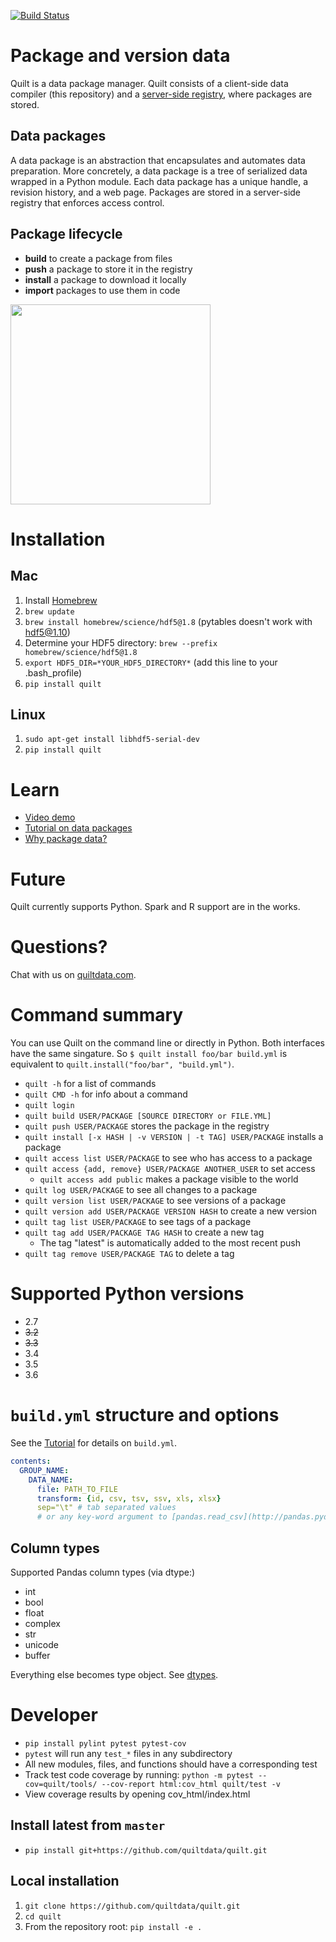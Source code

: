 [![Build Status](https://travis-ci.org/quiltdata/quilt.svg?branch=master)](https://travis-ci.org/quiltdata/quilt)

# Package and version data 
Quilt is a data package manager.
Quilt consists of a client-side data compiler (this repository) and a
[server-side registry](https://quiltdata.com), where packages are stored.

## Data packages
A data package is an abstraction that encapsulates and automates data preparation. More concretely, a data package is a tree of serialized data wrapped in a Python module. Each data package has a unique handle, a revision history, and a web page. Packages are stored in a server-side registry that enforces access control.

## Package lifecycle
* **build** to create a package from files
* **push** a package to store it in the registry
* **install** a package to download it locally
* **import** packages to use them in code

<img src="https://github.com/quiltdata/resources/blob/955656180ef6398a2729c7ebc28e5dc708f26bd3/img/big-picture.png" width="320"/>

# Installation
## Mac
1. Install [Homebrew](https://brew.sh/)
1. `brew update`
1. `brew install homebrew/science/hdf5@1.8` (pytables doesn't work with hdf5@1.10)
1. Determine your HDF5 directory: `brew --prefix homebrew/science/hdf5@1.8`
1. `export HDF5_DIR=*YOUR_HDF5_DIRECTORY*` (add this line to your .bash_profile)
1. `pip install quilt`

## Linux
1. `sudo apt-get install libhdf5-serial-dev`
1. `pip install quilt`

# Learn
* [Video demo](https://youtu.be/tLdiDqtnnho)
* [Tutorial on data packages](https://blog.ycombinator.com/data-packages-for-fast-reproducible-python-analysis/)
* [Why package data?](https://blog.quiltdata.com/its-time-to-manage-data-like-source-code-3df04cd312b8)

# Future
Quilt currently supports Python. Spark and R support are in the works.

# Questions?
Chat with us on  [quiltdata.com](https://quiltdata.com/). 

# Command summary
You can use Quilt on the command line or directly in Python. Both interfaces have the same singature.
So `$ quilt install foo/bar build.yml` is equivalent to `quilt.install("foo/bar", "build.yml")`.

* `quilt -h` for a list of commands
* `quilt CMD -h` for info about a command
* `quilt login`
* `quilt build USER/PACKAGE [SOURCE DIRECTORY or FILE.YML]`
* `quilt push USER/PACKAGE` stores the package in the registry
* `quilt install [-x HASH | -v VERSION | -t TAG] USER/PACKAGE` installs a package
* `quilt access list USER/PACKAGE` to see who has access to a package
* `quilt access {add, remove} USER/PACKAGE ANOTHER_USER` to set access
  * `quilt access add public` makes a package visible to the world
* `quilt log USER/PACKAGE` to see all changes to a package
* `quilt version list USER/PACKAGE` to see versions of a package
* `quilt version add USER/PACKAGE VERSION HASH` to create a new version
* `quilt tag list USER/PACKAGE` to see tags of a package
* `quilt tag add USER/PACKAGE TAG HASH` to create a new tag
  * The tag "latest" is automatically added to the most recent push
* `quilt tag remove USER/PACKAGE TAG` to delete a tag

# Supported Python versions
* 2.7
* ~~3.2~~
* ~~3.3~~
* 3.4
* 3.5
* 3.6

# `build.yml` structure and options
See the [Tutorial](https://blog.ycombinator.com/data-packages-for-fast-reproducible-python-analysis/) for details on `build.yml`.
``` yaml
contents:
  GROUP_NAME:
    DATA_NAME:
      file: PATH_TO_FILE
      transform: {id, csv, tsv, ssv, xls, xlsx}
      sep="\t" # tab separated values
      # or any key-word argument to [pandas.read_csv](http://pandas.pydata.org/pandas-docs/stable/generated/pandas.read_csv.html)
```

## Column types
Supported Pandas column types (via dtype:)
* int
* bool
* float
* complex
* str
* unicode
* buffer

Everything else becomes type object. See [dtypes](https://docs.scipy.org/doc/numpy/reference/arrays.dtypes.html).

# Developer
- `pip install pylint pytest pytest-cov`
- `pytest` will run any `test_*` files in any subdirectory
- All new modules, files, and functions should have a corresponding test 
- Track test code coverage by running: `python -m pytest --cov=quilt/tools/ --cov-report html:cov_html quilt/test -v`
- View coverage results by opening cov_html/index.html

## Install latest from `master`
- `pip install git+https://github.com/quiltdata/quilt.git`

## Local installation
1. `git clone https://github.com/quiltdata/quilt.git`
1. `cd quilt`
1. From the repository root: `pip install -e .`
